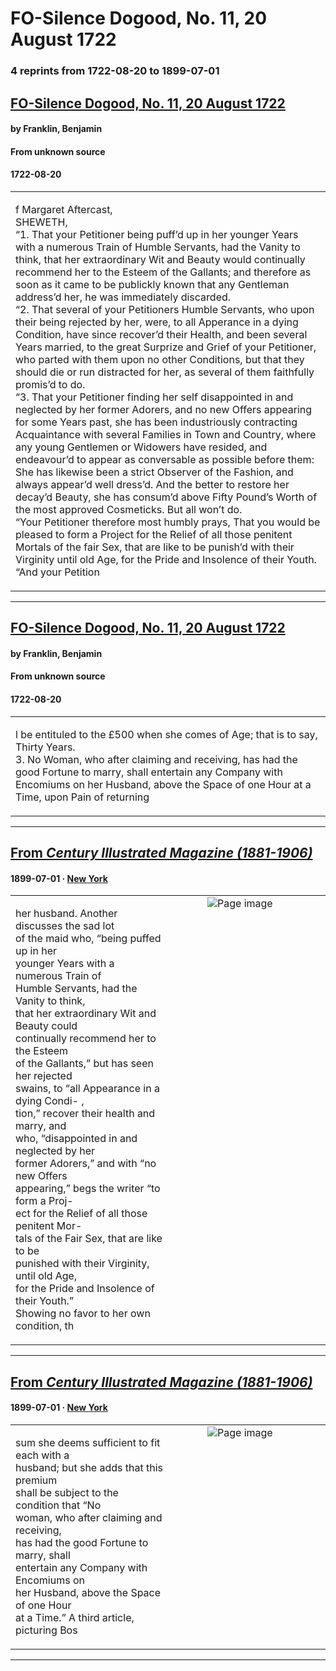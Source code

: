 
# FO-Silence Dogood, No. 11, 20 August 1722

### 4 reprints from 1722-08-20 to 1899-07-01

## [FO-Silence Dogood, No. 11, 20 August 1722](https://founders.archives.gov/documents/Franklin/01-01-02-0018)

#### by Franklin, Benjamin

#### From unknown source

#### 1722-08-20

<table style="width: 100%;"><tr><td style="width: 50%">

f Margaret Aftercast,  
SHEWETH,  
“1. That your Petitioner being puff’d up in her younger Years with a numerous Train of Humble Servants, had the Vanity to think, that her extraordinary Wit and Beauty would continually recommend her to the Esteem of the Gallants; and therefore as soon as it came to be publickly known that any Gentleman address’d her, he was immediately discarded.  
“2. That several of your Petitioners Humble Servants, who upon their being rejected by her, were, to all Apperance in a dying Condition, have since recover’d their Health, and been several Years married, to the great Surprize and Grief of your Petitioner, who parted with them upon no other Conditions, but that they should die or run distracted for her, as several of them faithfully promis’d to do.  
“3. That your Petitioner finding her self disappointed in and neglected by her former Adorers, and no new Offers appearing for some Years past, she has been industriously contracting Acquaintance with several Families in Town and Country, where any young Gentlemen or Widowers have resided, and endeavour’d to appear as conversable as possible before them: She has likewise been a strict Observer of the Fashion, and always appear’d well dress’d. And the better to restore her decay’d Beauty, she has consum’d above Fifty Pound’s Worth of the most approved Cosmeticks. But all won’t do.  
“Your Petitioner therefore most humbly prays, That you would be pleased to form a Project for the Relief of all those penitent Mortals of the fair Sex, that are like to be punish’d with their Virginity until old Age, for the Pride and Insolence of their Youth.  
“And your Petition
</td></tr></table>

---

## [FO-Silence Dogood, No. 11, 20 August 1722](https://founders.archives.gov/documents/Franklin/01-01-02-0018)

#### by Franklin, Benjamin

#### From unknown source

#### 1722-08-20

<table style="width: 100%;"><tr><td style="width: 50%">

l be entituled to the £500 when she comes of Age; that is to say, Thirty Years.  
3. No Woman, who after claiming and receiving, has had the good Fortune to marry, shall entertain any Company with Encomiums on her Husband, above the Space of one Hour at a Time, upon Pain of returning 
</td></tr></table>

---

## [From _Century Illustrated Magazine (1881-1906)_](https://archive.org/details/sim_century-illustrated-monthly-magazine_1899-07_58_3/page/n81/mode/1up?view=theater)

#### 1899-07-01 &middot; [New York](http://dbpedia.org/resource/New_York_City)

<table style="width: 100%;"><tr><td style="width: 50%">

  
  
her husband. Another discusses the sad lot  
of the maid who, “being puffed up in her  
younger Years with a numerous Train of  
Humble Servants, had the Vanity to think,  
that her extraordinary Wit and Beauty could  
continually recommend her to the Esteem  
of the Gallants,” but has seen her rejected  
swains, to “all Appearance in a dying Condi- ,  
tion,” recover their health and marry, and  
who, “disappointed in and neglected by her  
former Adorers,” and with “no new Offers  
appearing,” begs the writer “to form a Proj-  
ect for the Relief of all those penitent Mor-  
tals of the Fair Sex, that are like to be  
punished with their Virginity, until old Age,  
for the Pride and Insolence of their Youth.”  
Showing no favor to her own condition, th
</td><td style="width: 50%; max-height: 75%; margin: auto; display: block;">
<img alt="Page image" src="https://iiif.archive.org/iiif/sim_century-illustrated-monthly-magazine_1899-07_58_3&#0036;81/pct:54.166667,24.492521,36.517296,21.901709/600,/0/default.jpg"/>
</td>
</tr></table>

---

## [From _Century Illustrated Magazine (1881-1906)_](https://archive.org/details/sim_century-illustrated-monthly-magazine_1899-07_58_3/page/n81/mode/1up?view=theater)

#### 1899-07-01 &middot; [New York](http://dbpedia.org/resource/New_York_City)

<table style="width: 100%;"><tr><td style="width: 50%">

  
sum she deems sufficient to fit each with a  
husband; but she adds that this premium  
shall be subject to the condition that “No  
woman, who after claiming and receiving,  
has had the good Fortune to marry, shall  
entertain any Company with Encomiums on  
her Husband, above the Space of one Hour  
at a Time.” A third article, picturing Bos
</td><td style="width: 50%; max-height: 75%; margin: auto; display: block;">
<img alt="Page image" src="https://iiif.archive.org/iiif/sim_century-illustrated-monthly-magazine_1899-07_58_3&#0036;81/pct:53.773585,50.347222,35.023585,10.389957/600,/0/default.jpg"/>
</td>
</tr></table>

---

